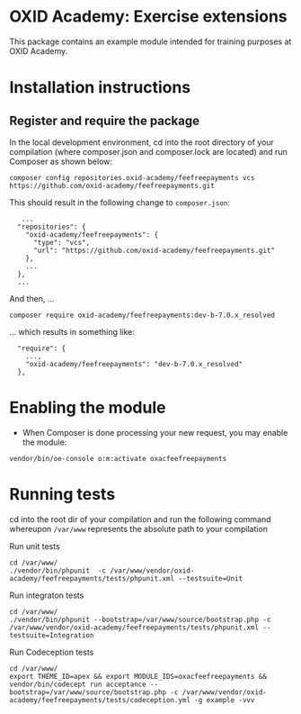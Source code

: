 # OXID Academy: Exercise extensions

This package contains an example module intended for training purposes at OXID Academy.

# Installation instructions

## Register and require the package

In the local development environment, cd into the root directory of your compilation (where composer.json and composer.lock
are located) and run Composer as shown below:

```
composer config repositories.oxid-academy/feefreepayments vcs https://github.com/oxid-academy/feefreepayments.git
```

This should result in the following change to `composer.json`:
```
   ...
  "repositories": {
    "oxid-academy/feefreepayments": {
      "type": "vcs",
      "url": "https://github.com/oxid-academy/feefreepayments.git"
    },
    ...
  },
  ...
```

And then, ...
```
composer require oxid-academy/feefreepayments:dev-b-7.0.x_resolved
```

... which results in something like:
```
  "require": {
    ...,
    "oxid-academy/feefreepayments": "dev-b-7.0.x_resolved"
  },
```

# Enabling the module

* When Composer is done processing your new request, you may enable the module:
```
vendor/bin/oe-console o:m:activate oxacfeefreepayments
```

# Running tests
 cd into the root dir of your compilation and run the following command whereupon `/var/www` represents the absolute
path to your compilation

Run unit tests
```
cd /var/www/
./vendor/bin/phpunit  -c /var/www/vendor/oxid-academy/feefreepayments/tests/phpunit.xml --testsuite=Unit 
```

Run integraton tests
```
cd /var/www/
./vendor/bin/phpunit --bootstrap=/var/www/source/bootstrap.php -c /var/www/vendor/oxid-academy/feefreepayments/tests/phpunit.xml --testsuite=Integration 
```

Run Codeception tests
```
cd /var/www/
export THEME_ID=apex && export MODULE_IDS=oxacfeefreepayments && vendor/bin/codecept run acceptance --bootstrap=/var/www/source/bootstrap.php -c /var/www/vendor/oxid-academy/feefreepayments/tests/codeception.yml -g example -vvv
```